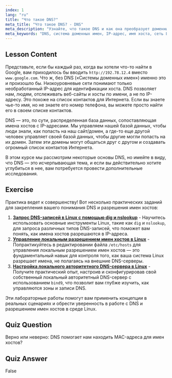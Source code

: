 ```yaml
---
index: 1
lang: "ru"
title: "Что такое DNS?"
meta_title: "Что такое DNS? - DNS"
meta_description: "Узнайте, что такое DNS и как она преобразует доменные имена в IP-адреса. Изучите эту ключевую концепцию Интернета с помощью нашего руководства по Linux для начинающих."
meta_keywords: "DNS, система доменных имен, IP-адрес, имя хоста, сеть Linux, для начинающих, учебник, руководство"
---
```


## Lesson Content

Представьте, если бы каждый раз, когда вы хотели что-то найти в Google, вам приходилось бы вводить `http://192.78.12.4` вместо `www.google.com`. Что ж, без DNS («Системы доменных имен») именно это и произошло бы. Низкоуровневые сети понимают только необработанный IP-адрес для идентификации хоста. DNS позволяет нам, людям, отслеживать веб-сайты и хосты по имени, а не по IP-адресу. Это похоже на список контактов для Интернета. Если вы знаете чье-то имя, но не знаете его номер телефона, вы можете просто найти его в своем списке контактов.

DNS — это, по сути, распределенная база данных, сопоставляющая имена хостов с IP-адресами. Мы управляем нашей базой данных, чтобы люди знали, как попасть на наш сайт/домен, а где-то еще другой человек управляет своей базой данных, чтобы другие могли попасть на их домен. Затем эти домены могут общаться друг с другом и создавать огромный список контактов Интернета.

В этом курсе мы рассмотрим некоторые основы DNS, но имейте в виду, что DNS — это исчерпывающая тема, и если вы действительно хотите углубиться в нее, вам потребуется провести дополнительные исследования.

## Exercise

Практика ведет к совершенству! Вот несколько практических заданий для закрепления вашего понимания DNS и разрешения имен хостов:

1. **[Запрос DNS-записей в Linux с помощью dig и nslookup](https://labex.io/ru/labs/linux-query-dns-records-in-linux-with-dig-and-nslookup)** - Научитесь использовать основные инструменты Linux, такие как `dig` и `nslookup`, для запроса различных типов DNS-записей, что поможет вам понять, как имена хостов разрешаются в IP-адреса.
2. **[Управление локальным разрешением имен хостов в Linux](https://labex.io/ru/labs/linux-manage-local-hostname-resolution-in-linux)** - Попрактикуйтесь в редактировании файла `/etc/hosts` для управления локальным разрешением имен хостов — это фундаментальный навык для контроля того, как ваша система Linux разрешает имена, не полагаясь на внешние DNS-серверы.
3. **[Настройка локального авторитетного DNS-сервера в Linux](https://labex.io/ru/labs/linux-set-up-a-local-authoritative-dns-server-on-linux)** - Получите практический опыт, настроив и сконфигурировав свой собственный локальный авторитетный DNS-сервер с использованием `bind9`, что позволит вам глубже изучить, как управляются зоны и записи DNS.

Эти лабораторные работы помогут вам применить концепции в реальных сценариях и обрести уверенность в работе с DNS и разрешением имен хостов в среде Linux.

## Quiz Question

Верно или неверно: DNS помогает нам находить MAC-адреса для имен хостов?

## Quiz Answer

False
